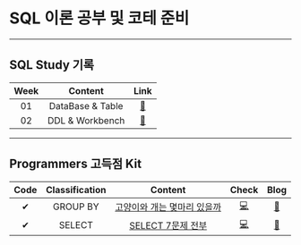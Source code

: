 # SQL 이론 공부 및 코테 준비
---
## SQL Study 기록   
| Week | Content | Link |   
| :--: | :--: | :--: |     
| 01 | DataBase & Table | [🌳](https://github.com/YOOHYOJEONG/SQL_study/tree/master/week01) |    
| 02 | DDL & Workbench | [🌳](https://github.com/YOOHYOJEONG/SQL_study/tree/master/week02)|   
---

## Programmers 고득점 Kit
| Code | Classification | Content | Check | Blog |   
| :--: | :--: | :--: | :--: | :--: |    
| ✔ | GROUP BY | [고양이와 개는 몇마리 있을까](https://programmers.co.kr/learn/courses/30/lessons/59040) | [💻](https://github.com/YOOHYOJEONG/SQL_study/blob/master/programmers_kit/%EA%B3%A0%EC%96%91%EC%9D%B4%EA%B0%9C%EB%AA%87%EB%A7%88%EB%A6%AC.sql) | [📑](https://iambeginnerdeveloper.tistory.com/130) |    
| ✔ | SELECT | [SELECT 7문제 전부](https://programmers.co.kr/learn/courses/30/parts/17042) | [💻](https://github.com/YOOHYOJEONG/SQL_study/blob/master/programmers_kit/SELECT_all.sql) | [📑](https://iambeginnerdeveloper.tistory.com/135) |    
 